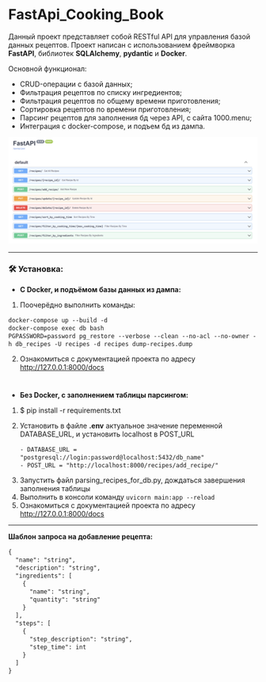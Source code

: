 # FastApi_Cooking_Book

Данный проект представляет собой RESTful API для управления базой данных рецептов. Проект написан с использованием фреймворка **FastAPI**, библиотек **SQLAlchemy**, **pydantic** и **Docker**.

Основной функционал:

- CRUD-операции с базой данных;
- Фильтрация рецептов по списку ингредиентов;
- Фильтрация рецептов по общему времени приготовления;
- Сортировка рецептов по времени приготовления;
- Парсинг рецептов для заполнения бд через API, с сайта 1000.menu;
- Интеграция с docker-compose, и подъем бд из дампа.

![](docs_picture.png)

---
### :hammer_and_wrench: Установка:
- **С Docker, и подъёмом базы данных из дампа:**
1. Поочерёдно выполнить команды: 
```
docker-compose up --build -d  
docker-compose exec db bash 
PGPASSWORD=password pg_restore --verbose --clean --no-acl --no-owner -h db_recipes -U recipes -d recipes dump-recipes.dump
```
2. Ознакомиться с документацией проекта по адресу http://127.0.0.1:8000/docs
#
- **Без Docker, с заполнением таблицы парсингом:**
1. $ pip install -r requirements.txt
2. Установить в файле **.env** актуальное значение переменной DATABASE_URL, и установить localhost в POST_URL

       - DATABASE_URL = "postgresql://login:password@localhost:5432/db_name"
       - POST_URL = "http://localhost:8000/recipes/add_recipe/"
3) Запустить файл parsing_recipes_for_db.py, дождаться завершения заполнения таблицы
4) Выполнить в консоли команду ```uvicorn main:app --reload```
5) Ознакомиться с документацией проекта по адресу http://127.0.0.1:8000/docs

---
**Шаблон запроса на добавление рецепта:**
```
{
  "name": "string",
  "description": "string",
  "ingredients": [
    {
      "name": "string",
      "quantity": "string"
    }
  ],
  "steps": [
    {
      "step_description": "string",
      "step_time": int
    }
  ]
}
```
